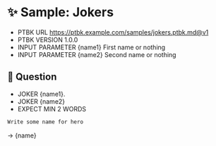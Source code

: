 # ✨ Sample: Jokers

-   PTBK URL https://ptbk.example.com/samples/jokers.ptbk.md@v1
-   PTBK VERSION 1.0.0
-   INPUT  PARAMETER {name1} First name or nothing
-   INPUT  PARAMETER {name2} Second name or nothing

## 💬 Question

-   JOKER {name1}.
-   JOKER {name2}
-   EXPECT MIN 2 WORDS

```markdown
Write some name for hero
```

-> {name}
